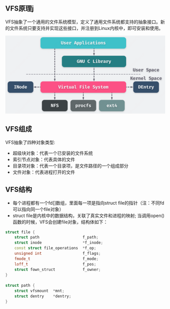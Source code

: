 ## VFS原理j
VFS抽象了一个通用的文件系统模型，定义了通用文件系统都支持的抽象接口。新的文件系统只要支持并实现这些接口，并注册到Linux内核中，即可安装和使用。

<img src="images/vfs_arc.png" width="600px" />

## VFS组成
VFS抽象了四种对象类型:
- 超级块对象：代表一个已安装的文件系统
- 索引节点对象：代表具体的文件
- 目录项对象：代表一个目录项，是文件路径的一个组成部分
- 文件对象：代表进程打开的文件

## VFS结构
- 每个进程都有一个fd[]数组，里面每一项是指向struct file的指针（注：不同fd可以指向同一个file对象）
- struct file是内核中的数据结构，关联了真实文件和进程的映射; 当调用open()函数的时候，VFS会创建file对象，结构体如下：
```C++
struct file {
    struct path                   f_path;
    struct inode                  *f_inode;
    const struct file_operations  *f_op;
    unsigned int                  f_flags;
    fmode_t                       f_mode;
    loff_t                        f_pos;
    struct fown_struct            f_owner;
}

struct path {
    struct vfsmount  *mnt;
    struct dentry    *dentry;
}
```

